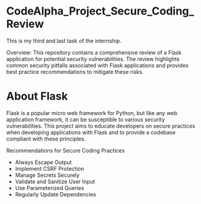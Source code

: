 # CodeAlpha_Project_Secure_Coding_Review

This is my third and last task of the internship.

Overview:
This repository contains a comprehensive review of a Flask application for potential security vulnerabilities. The review highlights common security pitfalls associated with Flask applications and provides best practice recommendations to mitigate these risks. 

# About Flask

Flask is a popular micro web framework for Python, but like any web application framework, it can be susceptible to various security vulnerabilities. This project aims to educate developers on secure practices when developing applications with Flask and to provide a codebase compliant with these principles.

Recommendations for Secure Coding Practices
- Always Escape Output
- Implement CSRF Protection
- Manage Secrets Securely
- Validate and Sanitize User Input
- Use Parameterized Queries
- Regularly Update Dependencies
